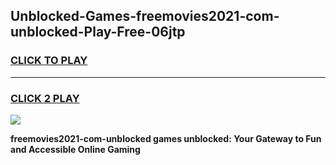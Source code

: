 
## Unblocked-Games-freemovies2021-com-unblocked-Play-Free-06jtp
<h3>
<a href="https://premium76.site?title=freemovies2021-com-unblocked&ref=20M">CLICK TO PLAY</a></h3>
<hr>

<h3>
<a href="https://premium76.site?title=freemovies2021-com-unblocked&ref=20M">CLICK 2 PLAY</a>
  
</h3>

<a href="https://premium76.site?title=freemovies2021-com-unblocked&ref=19M"><img src="https://clearcache.store/games.png"></a>


**freemovies2021-com-unblocked games unblocked: Your Gateway to Fun and Accessible Online Gaming**
